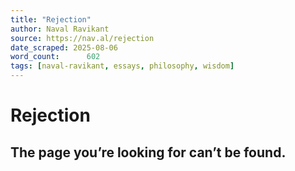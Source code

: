 ```yaml
---
title: "Rejection"
author: Naval Ravikant
source: https://nav.al/rejection
date_scraped: 2025-08-06
word_count:      602
tags: [naval-ravikant, essays, philosophy, wisdom]
---
```


# Rejection

## The page you’re looking for can’t be found.
